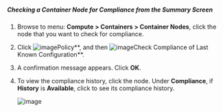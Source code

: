 ##### Checking a Container Node for Compliance from the Summary Screen

1. Browse to menu: **Compute > Containers > Container Nodes**, click the node that you want to check for compliance.

2. Click ![image](../images/1941.png**)Policy**, and then ![image](../images/1942.png**)Check Compliance of Last Known
    Configuration**.

3. A confirmation message appears. Click **OK**.

4. To view the compliance history, click the node. Under **Compliance**, if **History** is **Available**, click to see its
    compliance history.
    
    ![image](../images/1943.png)
